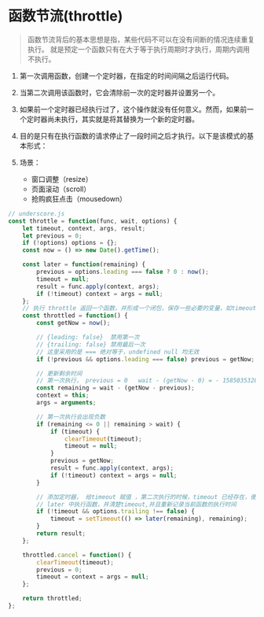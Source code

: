 # 函数节流(throttle)

> 函数节流背后的基本思想是指，某些代码不可以在没有间断的情况连续重复执行。
> 就是预定一个函数只有在大于等于执行周期时才执行，周期内调用不执行。

1. 第一次调用函数，创建一个定时器，在指定的时间间隔之后运行代码。
2. 当第二次调用该函数时，它会清除前一次的定时器并设置另一个。
3. 如果前一个定时器已经执行过了，这个操作就没有任何意义。然而，如果前一个定时器尚未执行，其实就是将其替换为一个新的定时器。
4. 目的是只有在执行函数的请求停止了一段时间之后才执行。以下是该模式的基本形式：
5. 场景：

    - 窗口调整（resize）
    - 页面滚动（scroll）
    - 抢购疯狂点击（mousedown）

```js
// underscore.js
const throttle = function(func, wait, options) {
    let timeout, context, args, result;
    let previous = 0;
    if (!options) options = {};
    const now = () => new Date().getTime();

    const later = function(remaining) {
        previous = options.leading === false ? 0 : now();
        timeout = null;
        result = func.apply(context, args);
        if (!timeout) context = args = null;
    };
    // 执行 throttle 返回一个函数，并形成一个闭包，保存一些必要的变量，如timeout，记录函数的执行时间等
    const throttled = function() {
        const getNow = now();

        // {leading: false}  禁用第一次
        // {trailing: false} 禁用最后一次
        // 这里采用的是 === 绝对等于，undefined null 均无效
        if (!previous && options.leading === false) previous = getNow;

        // 更新剩余时间
        // 第一次执行， previous = 0   wait - (getNow - 0) = - 1585035328865
        const remaining = wait - (getNow - previous);
        context = this;
        args = arguments;

        // 第一次执行会出现负数
        if (remaining <= 0 || remaining > wait) {
            if (timeout) {
                clearTimeout(timeout);
                timeout = null;
            }
            previous = getNow;
            result = func.apply(context, args);
            if (!timeout) context = args = null;
        }

        // 添加定时器， 给timeout 赋值 ，第二次执行的时候，timeout 已经存在，便不会再走这个逻辑
        // later 中执行函数，并清楚timeout,并且重新记录当前函数的执行时间
        if (!timeout && options.trailing !== false) {
            timeout = setTimeout(() => later(remaining), remaining);
        }
        return result;
    };

    throttled.cancel = function() {
        clearTimeout(timeout);
        previous = 0;
        timeout = context = args = null;
    };

    return throttled;
};
```
